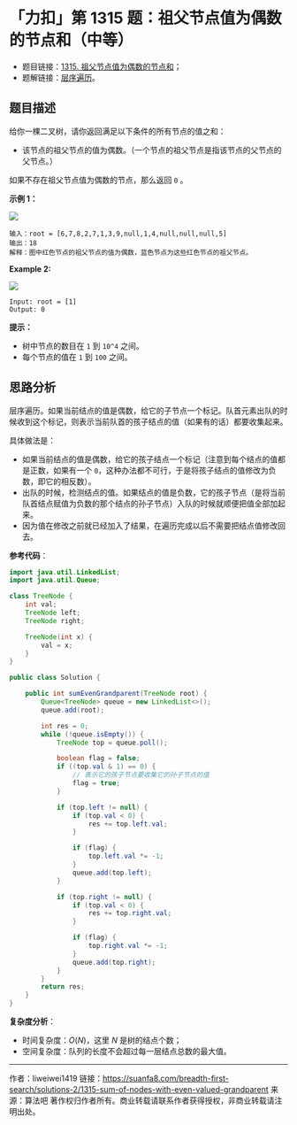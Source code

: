 # 「力扣」第 1315 题：祖父节点值为偶数的节点和（中等）

- 题目链接：[1315. 祖父节点值为偶数的节点和](https://leetcode-cn.com/problems/sum-of-nodes-with-even-valued-grandparent/)；
- 题解链接：[层序遍历](https://leetcode-cn.com/problems/sum-of-nodes-with-even-valued-grandparent/solution/ceng-xu-bian-li-by-liweiwei1419/)。

## 题目描述

给你一棵二叉树，请你返回满足以下条件的所有节点的值之和：

- 该节点的祖父节点的值为偶数。（一个节点的祖父节点是指该节点的父节点的父节点。）

如果不存在祖父节点值为偶数的节点，那么返回 `0` 。

**示例 1：**

![](https://suanfa8-1252206550.cos.ap-shanghai.myqcloud.com/202304011537000.png)

```
输入：root = [6,7,8,2,7,1,3,9,null,1,4,null,null,null,5]
输出：18
解释：图中红色节点的祖父节点的值为偶数，蓝色节点为这些红色节点的祖父节点。
```

**Example 2:**

![](https://suanfa8-1252206550.cos.ap-shanghai.myqcloud.com/suanfa8/f236afb7-1543-4fd4-bc99-260b7b73350e.jpg)

```
Input: root = [1]
Output: 0
```

**提示：**

- 树中节点的数目在 `1` 到 `10^4` 之间。
- 每个节点的值在 `1` 到 `100` 之间。

## 思路分析

层序遍历。如果当前结点的值是偶数，给它的子节点一个标记。队首元素出队的时候收到这个标记，则表示当前队首的孩子结点的值（如果有的话）都要收集起来。

具体做法是：

- 如果当前结点的值是偶数，给它的孩子结点一个标记（注意到每个结点的值都是正数，如果有一个 `0`，这种办法都不可行，于是将孩子结点的值修改为负数，即它的相反数）。
- 出队的时候，检测结点的值。如果结点的值是负数，它的孩子节点（是将当前队首结点赋值为负数的那个结点的孙子节点）入队的时候就顺便把值全部加起来。
- 因为值在修改之前就已经加入了结果，在遍历完成以后不需要把结点值修改回去。

**参考代码**：

```java
import java.util.LinkedList;
import java.util.Queue;

class TreeNode {
    int val;
    TreeNode left;
    TreeNode right;

    TreeNode(int x) {
        val = x;
    }
}

public class Solution {

    public int sumEvenGrandparent(TreeNode root) {
        Queue<TreeNode> queue = new LinkedList<>();
        queue.add(root);

        int res = 0;
        while (!queue.isEmpty()) {
            TreeNode top = queue.poll();

            boolean flag = false;
            if ((top.val & 1) == 0) {
                // 表示它的孩子节点要收集它的孙子节点的值
                flag = true;
            }

            if (top.left != null) {
                if (top.val < 0) {
                    res += top.left.val;
                }

                if (flag) {
                    top.left.val *= -1;
                }
                queue.add(top.left);
            }

            if (top.right != null) {
                if (top.val < 0) {
                    res += top.right.val;
                }

                if (flag) {
                    top.right.val *= -1;
                }
                queue.add(top.right);
            }
        }
        return res;
    }
}
```

**复杂度分析**：

- 时间复杂度：$O(N)$，这里 $N$ 是树的结点个数；
- 空间复杂度：队列的长度不会超过每一层结点总数的最大值。



---

作者：liweiwei1419
链接：https://suanfa8.com/breadth-first-search/solutions-2/1315-sum-of-nodes-with-even-valued-grandparent
来源：算法吧
著作权归作者所有。商业转载请联系作者获得授权，非商业转载请注明出处。
